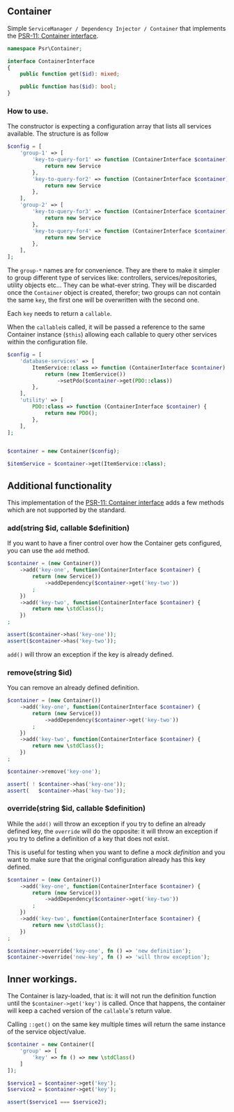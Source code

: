 ## Container
Simple `ServiceManager / Dependency Injector / Container` that implements the [PSR-11: Container interface](https://www.php-fig.org/psr/psr-11/).

```php
namespace Psr\Container;

interface ContainerInterface
{
    public function get($id): mixed;

    public function has($id): bool;
}
```

### How to use.
The constructor is expecting a configuration array that lists all services available. The structure is as follow

```php
$config = [
    'group-1' => [
        'key-to-query-for1' => function (ContainerInterface $container) {
            return new Service
        },
        'key-to-query-for2' => function (ContainerInterface $container) {
            return new Service
        },
    ],
    'group-2' => [
        'key-to-query-for3' => function (ContainerInterface $container) {
            return new Service
        },
        'key-to-query-for4' => function (ContainerInterface $container) {
            return new Service
        },
    ],
];
```

The `group-*` names are for convenience. They are there to make it simpler to group different type of services like: controllers, services/repositories, utility objects etc... They can be what-ever string. They will be discarded once the `Container` object is created, therefor; two groups can not contain the same `key`, the first one will be overwritten with the second one.

Each `key` needs to return a `callable`.

When the `callable`is called, it will be passed a reference to the same Container instance (`$this`) allowing each callable to query other services within the configuration file.


```php
$config = [
    'database-services' => [
        ItemService::class => function (ContainerInterface $container) {
            return (new ItemService())
                ->setPdo($container->get(PDO::class))
        },
    ],
    'utility' => [
        PDO::class => function (ContainerInterface $container) {
            return new PDO();
        },
    ],
];


$container = new Container($config);

$itemService = $container->get(ItemService::class);
```

## Additional functionality
This implementation of the [PSR-11: Container interface](https://www.php-fig.org/psr/psr-11/) adds a few methods which are not supported by the standard.

### add(string $id, callable $definition)
If you want to have a finer control over how the Container gets configured, you can use the `add` method.

```php
$container = (new Container())
    ->add('key-one', function(ContainerInterface $container) {
        return (new Service())
            ->addDependency($container->get('key-two'))
        ;
    })
    ->add('key-two', function(ContainerInterface $container) {
        return new \stdClass();
    })
;

assert($container->has('key-one'));
assert($container->has('key-two'));
```

`add()` will throw an exception if the key is already defined.

### remove(string $id)
You can remove an already defined definition.

```php
$container = (new Container())
    ->add('key-one', function(ContainerInterface $container) {
        return (new Service())
            ->addDependency($container->get('key-two'))
        ;
    })
    ->add('key-two', function(ContainerInterface $container) {
        return new \stdClass();
    })
;

$container->remove('key-one');

assert( ! $container->has('key-one'));
assert(   $container->has('key-two'));
```

### override(string $id, callable $definition)
While the `add()` will throw an exception if you try to define an already defined key, the `override` will do the opposite: it will throw an exception if you try to define a definition of a key that does not exist.

This is useful for testing when you want to define a _mock definition_ and you want to make sure that the original configuration already has this key defined.

```php
$container = (new Container())
    ->add('key-one', function(ContainerInterface $container) {
        return (new Service())
            ->addDependency($container->get('key-two'))
        ;
    })
    ->add('key-two', function(ContainerInterface $container) {
        return new \stdClass();
    })
;

$container->override('key-one', fn () => 'new definition');
$container->override('new-key', fn () => 'will throw exception');
```

## Inner workings.
The Container is lazy-loaded, that is: it will not run the definition function until the `$container->get('key')` is called. Once that happens, the container will keep a cached version of the `callable`'s return value.

Calling `::get()` on the same key multiple times will return the same instance of the service object/value.

```php
$container = new Container([
    'group' => [
        'key' => fn () => new \stdClass()
    ]
]);

$service1 = $container->get('key');
$service2 = $container->get('key');

assert($service1 === $service2);
```
